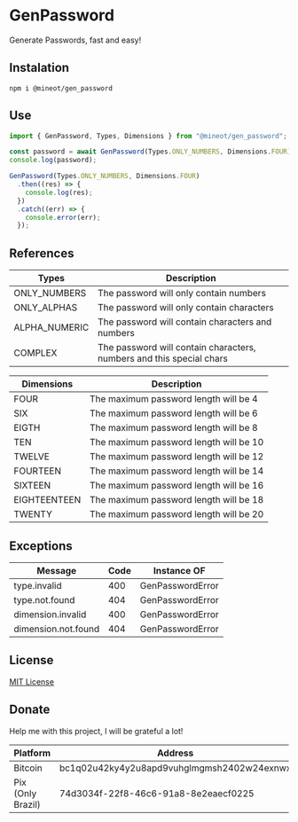 # GenPassword

Generate Passwords, fast and easy!

## Instalation

```
npm i @mineot/gen_password
```

## Use

```javascript
import { GenPassword, Types, Dimensions } from "@mineot/gen_password";

const password = await GenPassword(Types.ONLY_NUMBERS, Dimensions.FOUR);
console.log(password);

GenPassword(Types.ONLY_NUMBERS, Dimensions.FOUR)
  .then((res) => {
    console.log(res);
  })
  .catch((err) => {
    console.error(err);
  });
```

## References

| Types         | Description                                                          |
| ------------- | -------------------------------------------------------------------- |
| ONLY_NUMBERS  | The password will only contain numbers                               |
| ONLY_ALPHAS   | The password will only contain characters                            |
| ALPHA_NUMERIC | The password will contain characters and numbers                     |
| COMPLEX       | The password will contain characters, numbers and this special chars |

| Dimensions   | Description                            |
| ------------ | -------------------------------------- |
| FOUR         | The maximum password length will be 4  |
| SIX          | The maximum password length will be 6  |
| EIGTH        | The maximum password length will be 8  |
| TEN          | The maximum password length will be 10 |
| TWELVE       | The maximum password length will be 12 |
| FOURTEEN     | The maximum password length will be 14 |
| SIXTEEN      | The maximum password length will be 16 |
| EIGHTEENTEEN | The maximum password length will be 18 |
| TWENTY       | The maximum password length will be 20 |

## Exceptions

| Message             | Code | Instance OF      |
| ------------------- | ---- | ---------------- |
| type.invalid        | 400  | GenPasswordError |
| type.not.found      | 404  | GenPasswordError |
| dimension.invalid   | 400  | GenPasswordError |
| dimension.not.found | 404  | GenPasswordError |

## License

[MIT License](./LICENSE)

## Donate

Help me with this project, I will be grateful a lot!

| Platform          | Address                                    |
| ----------------- | ------------------------------------------ |
| Bitcoin           | bc1q02u42ky4y2u8apd9vuhglmgmsh2402w24exnwx |
| Pix (Only Brazil) | 74d3034f-22f8-46c6-91a8-8e2eaecf0225       |
